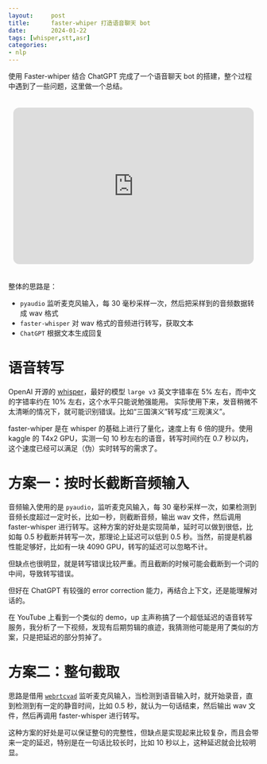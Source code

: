 ```yaml
---
layout:     post
title:      faster-whiper 打造语音聊天 bot
date:       2024-01-22
tags: [whisper,stt,asr]
categories: 
- nlp
---
```


使用 Faster-whiper 结合 ChatGPT 完成了一个语音聊天 bot 的搭建，整个过程中遇到了一些问题，这里做一个总结。

<style>
  .video-container {
    display: flex;
    justify-content: center;
    padding: 20px 10px;
  }

  iframe {
    width: 560px;
    height: 315px;
  }
</style>


<div class="video-container">
  <iframe
  width="560" 
  height="315"
  src="https://www.youtube.com/embed/8FQJ8_A6O28"
  title="YouTube video player" 
  frameborder="0"
  allow="accelerometer; autoplay; clipboard-write; encrypted-media; gyroscope; picture-in-picture; web-share" 
  allowfullscreen
  style="border-radius: 12px;"></iframe>
</div>

整体的思路是：
- `pyaudio` 监听麦克风输入，每 30 毫秒采样一次，然后把采样到的音频数据转成 wav 格式
- `faster-whisper` 对 wav 格式的音频进行转写，获取文本
- `ChatGPT` 根据文本生成回复

# 语音转写 
OpenAI 开源的 [whisper](https://github.com/openai/whisper)，最好的模型 `large v3` 英文字错率在 5% 左右，而中文的字错率约在 10% 左右，这个水平只能说勉强能用。 实际使用下来，发音稍微不太清晰的情况下，就可能识别错误。比如“三国演义”转写成“三观演义”。


faster-whiper 是在 whisper 的基础上进行了量化，速度上有 6 倍的提升。使用 kaggle 的 T4x2 GPU，实测一句 10 秒左右的语音，转写时间约在 0.7 秒以内，这个速度已经可以满足（伪）实时转写的需求了。

# 方案一：按时长截断音频输入 
音频输入使用的是 `pyaudio`，监听麦克风输入，每 30 毫秒采样一次，如果检测到音频长度超过一定时长，比如一秒，则截断音频，输出 wav 文件，然后调用 faster-whisper 进行转写。这种方案的好处是实现简单，延时可以做到很低，比如每 0.5 秒截断并转写一次，那理论上延迟可以低到 0.5 秒。当然，前提是机器性能足够好，比如有一块 4090 GPU，转写的延迟可以忽略不计。

但缺点也很明显，就是转写错误比较严重。而且截断的时候可能会截断到一个词的中间，导致转写错误。


但好在 ChatGPT 有较强的 error correction 能力，再结合上下文，还是能理解对话的。 

在 YouTube 上看到一个类似的 demo，up 主声称搞了一个超低延迟的语音转写服务，我分析了一下视频，发现有后期剪辑的痕迹，我猜测他可能是用了类似的方案，只是把延迟的部分剪掉了。

# 方案二：整句截取 
思路是借用 [`webrtcvad`](xxx) 监听麦克风输入，当检测到语音输入时，就开始录音，直到检测到有一定的静音时间，比如 0.5 秒，就认为一句话结束，然后输出 wav 文件，然后再调用 faster-whisper 进行转写。

这种方案的好处是可以保证整句的完整性，但缺点是实现起来比较复杂，而且会带来一定的延迟，特别是在一句话比较长时，比如 10 秒以上，这种延迟就会比较明显。



